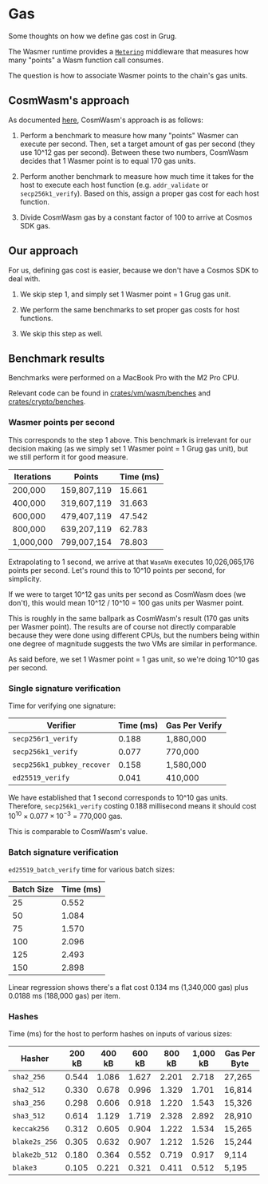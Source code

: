 # Gas

Some thoughts on how we define gas cost in Grug.

The Wasmer runtime provides a [`Metering`](https://docs.rs/wasmer-middlewares/latest/wasmer_middlewares/metering/struct.Metering.html) middleware that measures how many "points" a Wasm function call consumes.

The question is how to associate Wasmer points to the chain's gas units.

## CosmWasm's approach

As documented [here](https://github.com/CosmWasm/cosmwasm/blob/main/docs/GAS.md), CosmWasm's approach is as follows:

1. Perform a benchmark to measure how many "points" Wasmer can execute per second. Then, set a target amount of gas per second (they use 10^12 gas per second). Between these two numbers, CosmWasm decides that 1 Wasmer point is to equal 170 gas units.

2. Perform another benchmark to measure how much time it takes for the host to execute each host function (e.g. `addr_validate` or `secp256k1_verify`). Based on this, assign a proper gas cost for each host function.

3. Divide CosmWasm gas by a constant factor of 100 to arrive at Cosmos SDK gas.

## Our approach

For us, defining gas cost is easier, because we don't have a Cosmos SDK to deal with.

1. We skip step 1, and simply set 1 Wasmer point = 1 Grug gas unit.

2. We perform the same benchmarks to set proper gas costs for host functions.

3. We skip this step as well.

## Benchmark results

Benchmarks were performed on a MacBook Pro with the M2 Pro CPU.

Relevant code can be found in [crates/vm/wasm/benches](../../crates/vm/wasm/benches/) and [crates/crypto/benches](../../crates/crypto/benches/).

### Wasmer points per second

This corresponds to the step 1 above. This benchmark is irrelevant for our decision making (as we simply set 1 Wasmer point = 1 Grug gas unit), but we still perform it for good measure.

| Iterations | Points      | Time (ms) |
| ---------- | ----------- | --------- |
| 200,000    | 159,807,119 | 15.661    |
| 400,000    | 319,607,119 | 31.663    |
| 600,000    | 479,407,119 | 47.542    |
| 800,000    | 639,207,119 | 62.783    |
| 1,000,000  | 799,007,154 | 78.803    |

Extrapolating to 1 second, we arrive at that `WasmVm` executes 10,026,065,176 points per second. Let's round this to 10^10 points per second, for simplicity.

If we were to target 10^12 gas units per second as CosmWasm does (we don't), this would mean 10^12 / 10^10 = 100 gas units per Wasmer point.

This is roughly in the same ballpark as CosmWasm's result (170 gas units per Wasmer point). The results are of course not directly comparable because they were done using different CPUs, but the numbers being within one degree of magnitude suggests the two VMs are similar in performance.

As said before, we set 1 Wasmer point = 1 gas unit, so we're doing 10^10 gas per second.

### Single signature verification

Time for verifying one signature:

| Verifier                   | Time (ms) | Gas Per Verify |
| -------------------------- | --------- | -------------- |
| `secp256r1_verify`         | 0.188     | 1,880,000      |
| `secp256k1_verify`         | 0.077     | 770,000        |
| `secp256k1_pubkey_recover` | 0.158     | 1,580,000      |
| `ed25519_verify`           | 0.041     | 410,000        |

We have established that 1 second corresponds to 10^10 gas units. Therefore, `secp256k1_verify` costing 0.188 millisecond means it should cost $10^{10} \times 0.077 \times 10^{-3}$ = 770,000 gas.

This is comparable to CosmWasm's value.

### Batch signature verification

`ed25519_batch_verify` time for various batch sizes:

| Batch Size | Time (ms) |
| ---------- | --------- |
| 25         | 0.552     |
| 50         | 1.084     |
| 75         | 1.570     |
| 100        | 2.096     |
| 125        | 2.493     |
| 150        | 2.898     |

Linear regression shows there's a flat cost 0.134 ms (1,340,000 gas) plus 0.0188 ms (188,000 gas) per item.

### Hashes

Time (ms) for the host to perform hashes on inputs of various sizes:

| Hasher        | 200 kB | 400 kB | 600 kB | 800 kB | 1,000 kB | Gas Per Byte |
| ------------- | ------ | ------ | ------ | ------ | -------- | ------------ |
| `sha2_256`    | 0.544  | 1.086  | 1.627  | 2.201  | 2.718    | 27,265       |
| `sha2_512`    | 0.330  | 0.678  | 0.996  | 1.329  | 1.701    | 16,814       |
| `sha3_256`    | 0.298  | 0.606  | 0.918  | 1.220  | 1.543    | 15,326       |
| `sha3_512`    | 0.614  | 1.129  | 1.719  | 2.328  | 2.892    | 28,910       |
| `keccak256`   | 0.312  | 0.605  | 0.904  | 1.222  | 1.534    | 15,265       |
| `blake2s_256` | 0.305  | 0.632  | 0.907  | 1.212  | 1.526    | 15,244       |
| `blake2b_512` | 0.180  | 0.364  | 0.552  | 0.719  | 0.917    | 9,114        |
| `blake3`      | 0.105  | 0.221  | 0.321  | 0.411  | 0.512    | 5,195        |
